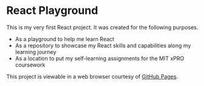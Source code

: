 # React Playground

This is my very first React project. It was created for the following purposes. 

* As a playground to help me learn React
* As a repository to showcase my React skills and capabilities along my learning journey
* As a location to put my self-learning assignments for the MIT xPRO coursework 
 
This project is viewable in a web browser courtesy of [GitHub Pages](https://benjamingro.github.io/react-playground/). 